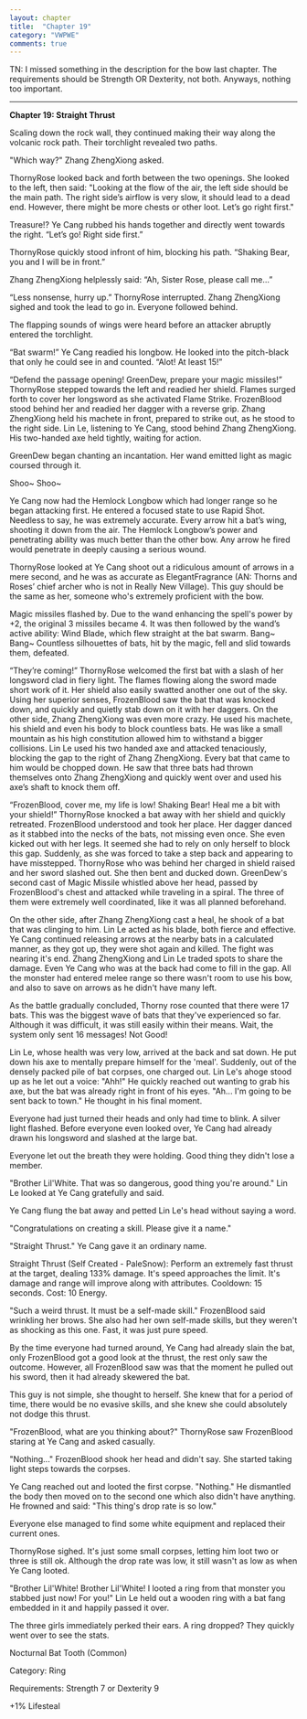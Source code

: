 ```yaml
---
layout: chapter
title:  "Chapter 19"
category: "VWPWE"
comments: true
---
```


TN: I missed something in the description for the bow last chapter. The requirements should be Strength OR Dexterity, not both. Anyways, nothing too important.

---

**Chapter 19: Straight Thrust**
 
Scaling down the rock wall, they continued making their way along the volcanic rock path. Their torchlight revealed two paths.
 
"Which way?" Zhang ZhengXiong asked.
 
ThornyRose looked back and forth between the two openings. She looked to the left, then said: "Looking at the flow of the air, the left side should be the main path. The right side’s airflow is very slow, it should lead to a dead end. However, there might be more chests or other loot. Let’s go right first."
 
Treasure!? Ye Cang rubbed his hands together and directly went towards the right. “Let’s go! Right side first.”
 
ThornyRose quickly stood infront of him, blocking his path. “Shaking Bear, you and I will be in front.”
 
Zhang ZhengXiong helplessly said: “Ah, Sister Rose, please call me...”
 
“Less nonsense, hurry up.” ThornyRose interrupted. Zhang ZhengXiong sighed and took the lead to go in. Everyone followed behind.
 
The flapping sounds of wings were heard before an attacker abruptly entered the torchlight. 
 
“Bat swarm!” Ye Cang readied his longbow. He looked into the pitch-black that only he could see in and counted. “Alot! At least 15!”
 
“Defend the passage opening! GreenDew, prepare your magic missiles!” ThornyRose stepped towards the left and readied her shield. Flames surged forth to cover her longsword as she activated Flame Strike. FrozenBlood stood behind her and readied her dagger with a reverse grip. Zhang ZhengXiong held his machete in front, prepared to strike out, as he stood to the right side. Lin Le, listening to Ye Cang, stood behind Zhang ZhengXiong. His two-handed axe held tightly, waiting for action.  
 
GreenDew began chanting an incantation. Her wand emitted light as magic coursed through it. 
 
Shoo~ Shoo~
 
Ye Cang now had the Hemlock Longbow which had longer range so he began attacking first. He entered a focused state to use Rapid Shot. Needless to say, he was extremely accurate. Every arrow hit a bat’s wing, shooting it down from the air. The Hemlock Longbow’s power and penetrating ability was much better than the other bow. Any arrow he fired would penetrate in deeply causing a serious wound.
 
ThornyRose looked at Ye Cang shoot out a ridiculous amount of arrows in a mere second, and he was as accurate as ElegantFragrance (AN: Thorns and Roses’ chief archer who is not in Really New Village). This guy should be the same as her, someone who's extremely proficient with the bow.
 
Magic missiles flashed by. Due to the wand enhancing the spell's power by +2, the original 3 missiles became 4. It was then followed by the wand’s active ability: Wind Blade, which flew straight at the bat swarm. Bang~ Bang~ Countless silhouettes of bats, hit by the magic, fell and slid towards them, defeated.
 
“They’re coming!” ThornyRose welcomed the first bat with a slash of her longsword clad in fiery light. The flames flowing along the sword made short work of it. Her shield also easily swatted another one out of the sky. Using her superior senses, FrozenBlood saw the bat that was knocked down, and quickly and quietly stab down on it with her daggers. On the other side, Zhang ZhengXiong was even more crazy. He used his machete, his shield and even his body to block countless bats. He was like a small mountain as his high constitution allowed him to withstand a bigger collisions. Lin Le used his two handed axe and attacked tenaciously, blocking the gap to the right of Zhang ZhengXiong. Every bat that came to him would be chopped down. He saw that three bats had thrown themselves onto Zhang ZhengXiong and quickly went over and used his axe’s shaft to knock them off.
 
“FrozenBlood, cover me, my life is low! Shaking Bear! Heal me a bit with your shield!” ThornyRose knocked a bat away with her shield and quickly retreated. FrozenBlood understood and took her place. Her dagger danced as it stabbed into the necks of the bats, not missing even once. She even kicked out with her legs. It seemed she had to rely on only herself to block this gap. Suddenly, as she was forced to take a step back and appearing to have misstepped. ThornyRose who was behind her charged in shield raised and her sword slashed out. She then bent and ducked down. GreenDew's second cast of Magic Missile whistled above her head, passed by FrozenBlood's chest and attacked while traveling in a spiral. The three of them were extremely well coordinated, like it was all planned beforehand. 
 
On the other side, after Zhang ZhengXiong cast a heal, he shook of a bat that was clinging to him. Lin Le acted as his blade, both fierce and effective. Ye Cang continued releasing arrows at the nearby bats in a calculated manner, as they got up, they were shot again and killed. The fight was nearing it's end. Zhang ZhengXiong and Lin Le traded spots to share the damage. Even Ye Cang who was at the back had come to fill in the gap. All the monster had entered melee range so there wasn't room to use his bow, and also to save on arrows as he didn't have many left.
 
As the battle gradually concluded, Thorny rose counted that there were 17 bats. This was the biggest wave of bats that they've experienced so far. Although it was difficult, it was still easily within their means. Wait, the system only sent 16 messages! Not Good!
 
Lin Le, whose health was very low, arrived at the back and sat down. He put down his axe to mentally prepare himself for the 'meal'. Suddenly, out of the densely packed pile of bat corpses, one charged out. Lin Le's ahoge stood up as he let out a voice: "Ahh!" He quickly reached out wanting to grab his axe, but the bat was already right in front of his eyes. "Ah... I'm going to be sent back to town." He thought in his final moment.
 
Everyone had just turned their heads and only had time to blink. A silver light flashed. Before everyone even looked over, Ye Cang had already drawn his longsword and slashed at the large bat.
 
Everyone let out the breath they were holding. Good thing they didn't lose a member. 
 
"Brother Lil'White. That was so dangerous, good thing you're around." Lin Le looked at Ye Cang gratefully and said.
 
Ye Cang flung the bat away and petted Lin Le's head without saying a word.
 
"Congratulations on creating a skill. Please give it a name."
 
"Straight Thrust." Ye Cang gave it an ordinary name.
 
Straight Thrust (Self Created - PaleSnow): Perform an extremely fast thrust at the target, dealing 133% damage. It's speed approaches the limit. It's damage and range will improve along with attributes. Cooldown: 15 seconds. Cost: 10 Energy. 
 
"Such a weird thrust. It must be a self-made skill." FrozenBlood said wrinkling her brows. She also had her own self-made skills, but they weren't as shocking as this one. Fast, it was just pure speed.
 
By the time everyone had turned around, Ye Cang had already slain the bat, only FrozenBlood got a good look at the thrust, the rest only saw the outcome. However, all FrozenBlood saw was that the moment he pulled out his sword, then it had already skewered the bat.  
 
This guy is not simple, she thought to herself. She knew that for a period of time, there would be no evasive skills, and she knew she could absolutely not dodge this thrust.
 
"FrozenBlood, what are you thinking about?" ThornyRose saw FrozenBlood staring at Ye Cang and asked casually.
 
"Nothing..." FrozenBlood shook her head and didn't say. She started taking light steps towards the corpses.
 
Ye Cang reached out and looted the first corpse. "Nothing." He dismantled the body then moved on to the second one which also didn't have anything. He frowned and said: "This thing's drop rate is so low."
 
Everyone else managed to find some white equipment and replaced their current ones.
 
ThornyRose sighed. It's just some small corpses, letting him loot two or three is still ok. Although the drop rate was low, it still wasn't as low as when Ye Cang looted.
 
"Brother Lil'White! Brother Lil'White! I looted a ring from that monster you stabbed just now! For you!" Lin Le held out a wooden ring with a bat fang embedded in it and happily passed it over. 
 
The three girls immediately perked their ears. A ring dropped? They quickly went over to see the stats.
 
Nocturnal Bat Tooth (Common)
 
Category: Ring
 
Requirements: Strength 7 or Dexterity 9
 
+1% Lifesteal